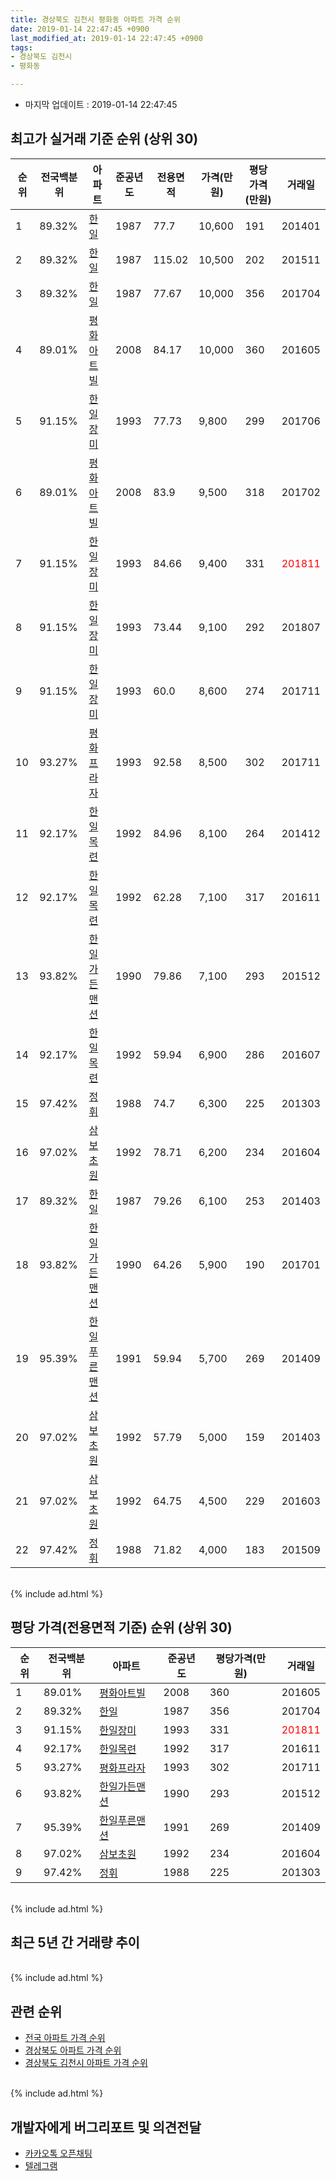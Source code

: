```yaml
---
title: 경상북도 김천시 평화동 아파트 가격 순위
date: 2019-01-14 22:47:45 +0900
last_modified_at: 2019-01-14 22:47:45 +0900
tags:
- 경상북도 김천시
- 평화동

---
```


* 마지막 업데이트 : 2019-01-14 22:47:45

## 최고가 실거래 기준 순위 (상위 30)


|순위|전국백분위|아파트|준공년도|전용면적|가격(만원)|평당가격(만원)|거래일|
|---|---|---|---|---|---|---|---|
|1|89.32%|[한일](https://search.naver.com/search.naver?query=%EA%B2%BD%EC%83%81%EB%B6%81%EB%8F%84+%EA%B9%80%EC%B2%9C%EC%8B%9C+%ED%8F%89%ED%99%94%EB%8F%99+%ED%95%9C%EC%9D%BC)|1987|77.7|10,600|191|201401|
|2|89.32%|[한일](https://search.naver.com/search.naver?query=%EA%B2%BD%EC%83%81%EB%B6%81%EB%8F%84+%EA%B9%80%EC%B2%9C%EC%8B%9C+%ED%8F%89%ED%99%94%EB%8F%99+%ED%95%9C%EC%9D%BC)|1987|115.02|10,500|202|201511|
|3|89.32%|[한일](https://search.naver.com/search.naver?query=%EA%B2%BD%EC%83%81%EB%B6%81%EB%8F%84+%EA%B9%80%EC%B2%9C%EC%8B%9C+%ED%8F%89%ED%99%94%EB%8F%99+%ED%95%9C%EC%9D%BC)|1987|77.67|10,000|356|201704|
|4|89.01%|[평화아트빌](https://search.naver.com/search.naver?query=%EA%B2%BD%EC%83%81%EB%B6%81%EB%8F%84+%EA%B9%80%EC%B2%9C%EC%8B%9C+%ED%8F%89%ED%99%94%EB%8F%99+%ED%8F%89%ED%99%94%EC%95%84%ED%8A%B8%EB%B9%8C)|2008|84.17|10,000|360|201605|
|5|91.15%|[한일장미](https://search.naver.com/search.naver?query=%EA%B2%BD%EC%83%81%EB%B6%81%EB%8F%84+%EA%B9%80%EC%B2%9C%EC%8B%9C+%ED%8F%89%ED%99%94%EB%8F%99+%ED%95%9C%EC%9D%BC%EC%9E%A5%EB%AF%B8)|1993|77.73|9,800|299|201706|
|6|89.01%|[평화아트빌](https://search.naver.com/search.naver?query=%EA%B2%BD%EC%83%81%EB%B6%81%EB%8F%84+%EA%B9%80%EC%B2%9C%EC%8B%9C+%ED%8F%89%ED%99%94%EB%8F%99+%ED%8F%89%ED%99%94%EC%95%84%ED%8A%B8%EB%B9%8C)|2008|83.9|9,500|318|201702|
|7|91.15%|[한일장미](https://search.naver.com/search.naver?query=%EA%B2%BD%EC%83%81%EB%B6%81%EB%8F%84+%EA%B9%80%EC%B2%9C%EC%8B%9C+%ED%8F%89%ED%99%94%EB%8F%99+%ED%95%9C%EC%9D%BC%EC%9E%A5%EB%AF%B8)|1993|84.66|9,400|331|<span style="color:red">201811</span>|
|8|91.15%|[한일장미](https://search.naver.com/search.naver?query=%EA%B2%BD%EC%83%81%EB%B6%81%EB%8F%84+%EA%B9%80%EC%B2%9C%EC%8B%9C+%ED%8F%89%ED%99%94%EB%8F%99+%ED%95%9C%EC%9D%BC%EC%9E%A5%EB%AF%B8)|1993|73.44|9,100|292|201807|
|9|91.15%|[한일장미](https://search.naver.com/search.naver?query=%EA%B2%BD%EC%83%81%EB%B6%81%EB%8F%84+%EA%B9%80%EC%B2%9C%EC%8B%9C+%ED%8F%89%ED%99%94%EB%8F%99+%ED%95%9C%EC%9D%BC%EC%9E%A5%EB%AF%B8)|1993|60.0|8,600|274|201711|
|10|93.27%|[평화프라자](https://search.naver.com/search.naver?query=%EA%B2%BD%EC%83%81%EB%B6%81%EB%8F%84+%EA%B9%80%EC%B2%9C%EC%8B%9C+%ED%8F%89%ED%99%94%EB%8F%99+%ED%8F%89%ED%99%94%ED%94%84%EB%9D%BC%EC%9E%90)|1993|92.58|8,500|302|201711|
|11|92.17%|[한일목련](https://search.naver.com/search.naver?query=%EA%B2%BD%EC%83%81%EB%B6%81%EB%8F%84+%EA%B9%80%EC%B2%9C%EC%8B%9C+%ED%8F%89%ED%99%94%EB%8F%99+%ED%95%9C%EC%9D%BC%EB%AA%A9%EB%A0%A8)|1992|84.96|8,100|264|201412|
|12|92.17%|[한일목련](https://search.naver.com/search.naver?query=%EA%B2%BD%EC%83%81%EB%B6%81%EB%8F%84+%EA%B9%80%EC%B2%9C%EC%8B%9C+%ED%8F%89%ED%99%94%EB%8F%99+%ED%95%9C%EC%9D%BC%EB%AA%A9%EB%A0%A8)|1992|62.28|7,100|317|201611|
|13|93.82%|[한일가든맨션](https://search.naver.com/search.naver?query=%EA%B2%BD%EC%83%81%EB%B6%81%EB%8F%84+%EA%B9%80%EC%B2%9C%EC%8B%9C+%ED%8F%89%ED%99%94%EB%8F%99+%ED%95%9C%EC%9D%BC%EA%B0%80%EB%93%A0%EB%A7%A8%EC%85%98)|1990|79.86|7,100|293|201512|
|14|92.17%|[한일목련](https://search.naver.com/search.naver?query=%EA%B2%BD%EC%83%81%EB%B6%81%EB%8F%84+%EA%B9%80%EC%B2%9C%EC%8B%9C+%ED%8F%89%ED%99%94%EB%8F%99+%ED%95%9C%EC%9D%BC%EB%AA%A9%EB%A0%A8)|1992|59.94|6,900|286|201607|
|15|97.42%|[정휘](https://search.naver.com/search.naver?query=%EA%B2%BD%EC%83%81%EB%B6%81%EB%8F%84+%EA%B9%80%EC%B2%9C%EC%8B%9C+%ED%8F%89%ED%99%94%EB%8F%99+%EC%A0%95%ED%9C%98)|1988|74.7|6,300|225|201303|
|16|97.02%|[삼보초원](https://search.naver.com/search.naver?query=%EA%B2%BD%EC%83%81%EB%B6%81%EB%8F%84+%EA%B9%80%EC%B2%9C%EC%8B%9C+%ED%8F%89%ED%99%94%EB%8F%99+%EC%82%BC%EB%B3%B4%EC%B4%88%EC%9B%90)|1992|78.71|6,200|234|201604|
|17|89.32%|[한일](https://search.naver.com/search.naver?query=%EA%B2%BD%EC%83%81%EB%B6%81%EB%8F%84+%EA%B9%80%EC%B2%9C%EC%8B%9C+%ED%8F%89%ED%99%94%EB%8F%99+%ED%95%9C%EC%9D%BC)|1987|79.26|6,100|253|201403|
|18|93.82%|[한일가든맨션](https://search.naver.com/search.naver?query=%EA%B2%BD%EC%83%81%EB%B6%81%EB%8F%84+%EA%B9%80%EC%B2%9C%EC%8B%9C+%ED%8F%89%ED%99%94%EB%8F%99+%ED%95%9C%EC%9D%BC%EA%B0%80%EB%93%A0%EB%A7%A8%EC%85%98)|1990|64.26|5,900|190|201701|
|19|95.39%|[한일푸른맨션](https://search.naver.com/search.naver?query=%EA%B2%BD%EC%83%81%EB%B6%81%EB%8F%84+%EA%B9%80%EC%B2%9C%EC%8B%9C+%ED%8F%89%ED%99%94%EB%8F%99+%ED%95%9C%EC%9D%BC%ED%91%B8%EB%A5%B8%EB%A7%A8%EC%85%98)|1991|59.94|5,700|269|201409|
|20|97.02%|[삼보초원](https://search.naver.com/search.naver?query=%EA%B2%BD%EC%83%81%EB%B6%81%EB%8F%84+%EA%B9%80%EC%B2%9C%EC%8B%9C+%ED%8F%89%ED%99%94%EB%8F%99+%EC%82%BC%EB%B3%B4%EC%B4%88%EC%9B%90)|1992|57.79|5,000|159|201403|
|21|97.02%|[삼보초원](https://search.naver.com/search.naver?query=%EA%B2%BD%EC%83%81%EB%B6%81%EB%8F%84+%EA%B9%80%EC%B2%9C%EC%8B%9C+%ED%8F%89%ED%99%94%EB%8F%99+%EC%82%BC%EB%B3%B4%EC%B4%88%EC%9B%90)|1992|64.75|4,500|229|201603|
|22|97.42%|[정휘](https://search.naver.com/search.naver?query=%EA%B2%BD%EC%83%81%EB%B6%81%EB%8F%84+%EA%B9%80%EC%B2%9C%EC%8B%9C+%ED%8F%89%ED%99%94%EB%8F%99+%EC%A0%95%ED%9C%98)|1988|71.82|4,000|183|201509|


<br>
{% include ad.html %}
<br>

## 평당 가격(전용면적 기준) 순위 (상위 30)


|순위|전국백분위|아파트|준공년도|평당가격(만원)|거래일|
|---|---|---|---|---|---|
|1|89.01%|[평화아트빌](https://search.naver.com/search.naver?query=%EA%B2%BD%EC%83%81%EB%B6%81%EB%8F%84+%EA%B9%80%EC%B2%9C%EC%8B%9C+%ED%8F%89%ED%99%94%EB%8F%99+%ED%8F%89%ED%99%94%EC%95%84%ED%8A%B8%EB%B9%8C)|2008|360|201605|
|2|89.32%|[한일](https://search.naver.com/search.naver?query=%EA%B2%BD%EC%83%81%EB%B6%81%EB%8F%84+%EA%B9%80%EC%B2%9C%EC%8B%9C+%ED%8F%89%ED%99%94%EB%8F%99+%ED%95%9C%EC%9D%BC)|1987|356|201704|
|3|91.15%|[한일장미](https://search.naver.com/search.naver?query=%EA%B2%BD%EC%83%81%EB%B6%81%EB%8F%84+%EA%B9%80%EC%B2%9C%EC%8B%9C+%ED%8F%89%ED%99%94%EB%8F%99+%ED%95%9C%EC%9D%BC%EC%9E%A5%EB%AF%B8)|1993|331|<span style="color:red">201811</span>|
|4|92.17%|[한일목련](https://search.naver.com/search.naver?query=%EA%B2%BD%EC%83%81%EB%B6%81%EB%8F%84+%EA%B9%80%EC%B2%9C%EC%8B%9C+%ED%8F%89%ED%99%94%EB%8F%99+%ED%95%9C%EC%9D%BC%EB%AA%A9%EB%A0%A8)|1992|317|201611|
|5|93.27%|[평화프라자](https://search.naver.com/search.naver?query=%EA%B2%BD%EC%83%81%EB%B6%81%EB%8F%84+%EA%B9%80%EC%B2%9C%EC%8B%9C+%ED%8F%89%ED%99%94%EB%8F%99+%ED%8F%89%ED%99%94%ED%94%84%EB%9D%BC%EC%9E%90)|1993|302|201711|
|6|93.82%|[한일가든맨션](https://search.naver.com/search.naver?query=%EA%B2%BD%EC%83%81%EB%B6%81%EB%8F%84+%EA%B9%80%EC%B2%9C%EC%8B%9C+%ED%8F%89%ED%99%94%EB%8F%99+%ED%95%9C%EC%9D%BC%EA%B0%80%EB%93%A0%EB%A7%A8%EC%85%98)|1990|293|201512|
|7|95.39%|[한일푸른맨션](https://search.naver.com/search.naver?query=%EA%B2%BD%EC%83%81%EB%B6%81%EB%8F%84+%EA%B9%80%EC%B2%9C%EC%8B%9C+%ED%8F%89%ED%99%94%EB%8F%99+%ED%95%9C%EC%9D%BC%ED%91%B8%EB%A5%B8%EB%A7%A8%EC%85%98)|1991|269|201409|
|8|97.02%|[삼보초원](https://search.naver.com/search.naver?query=%EA%B2%BD%EC%83%81%EB%B6%81%EB%8F%84+%EA%B9%80%EC%B2%9C%EC%8B%9C+%ED%8F%89%ED%99%94%EB%8F%99+%EC%82%BC%EB%B3%B4%EC%B4%88%EC%9B%90)|1992|234|201604|
|9|97.42%|[정휘](https://search.naver.com/search.naver?query=%EA%B2%BD%EC%83%81%EB%B6%81%EB%8F%84+%EA%B9%80%EC%B2%9C%EC%8B%9C+%ED%8F%89%ED%99%94%EB%8F%99+%EC%A0%95%ED%9C%98)|1988|225|201303|


<br>
{% include ad.html %}
<br>

## 최근 5년 간 거래량 추이


<div style="width:100%;">
    <canvas id="deal_progress" height="250"></canvas>
</div>

<script>
new Chart(document.getElementById("deal_progress"), {
    type: 'line',
    data: {
        labels: ['201401','201402','201403','201404','201405','201406','201407','201408','201409','201410','201411','201412','201501','201502','201503','201504','201505','201506','201507','201508','201509','201510','201511','201512','201601','201602','201603','201604','201605','201606','201607','201608','201609','201610','201611','201612','201701','201702','201703','201704','201705','201706','201707','201708','201709','201710','201711','201712','201801','201802','201803','201804','201805','201806','201807','201808','201809','201810','201811','201812','201901'],
        datasets: [{
            label: '실거래 수',
            pointRadius: 1,
            data: [3, 0, 4, 1, 1, 0, 3, 4, 2, 3, 1, 1, 5, 2, 1, 2, 4, 2, 0, 2, 4, 4, 2, 1, 2, 0, 3, 2, 2, 2, 2, 2, 1, 2, 1, 0, 1, 1, 3, 3, 0, 1, 1, 0, 0, 1, 4, 0, 2, 0, 0, 2, 0, 1, 1, 1, 0, 0, 1, 2, 0],
            borderColor: "rgba(255, 201, 14, 1)",
            backgroundColor: "rgba(255, 201, 14, 0.5)",
            fill: true,
        }]
    },
    options: {
        responsive: true,
        title: {
            display: true,
            text: '5년간 거래량 추이'
        },
        tooltips: {
            mode: 'index',
            intersect: false,
        },
        hover: {
            mode: 'nearest',
            intersect: true
        },
        scales: {
            xAxes: [{
                display: true,
                scaleLabel: {
                    display: true,
                    labelString: '년/월'
                }
            }],
            yAxes: [{
                display: true,
                ticks: {
                    suggestedMin: 0,
                },
                scaleLabel: {
                    display: true,
                    labelString: '실거래 수'
                }
            }]
        }
    }
});

</script>


<br>
{% include ad.html %}
<br>

## 관련 순위

- [전국 아파트 가격 순위](https://inasie.github.io/apt-ranking/전국)
- [경상북도 아파트 가격 순위](https://inasie.github.io/apt-ranking/경상북도)
- [경상북도 김천시 아파트 가격 순위](https://inasie.github.io/apt-ranking/경상북도-김천시)


<br>
{% include ad.html %}
<br>

## 개발자에게 버그리포트 및 의견전달

- [카카오톡 오픈채팅](https://open.kakao.com/o/gLJUAP4)
- [텔레그램](https://t.me/inasie)

